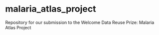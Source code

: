 # malaria_atlas_project
Repository for our submission to the Welcome Data Reuse Prize: Malaria Atlas Project
